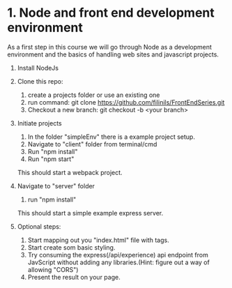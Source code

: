 # 1. Node and front end development environment

As a first step in this course we will go through Node as a development environment and the basics of handling web sites and javascript projects. 


1. Install NodeJs

2. Clone this repo:
    1. create a projects folder or use an existing one
    2. run command: git clone https://github.com/filinils/FrontEndSeries.git
    3. Checkout a new branch: git checkout -b \<your branch\>
 
3. Initiate projects
    1. In the folder "simpleEnv" there is a example project setup. 
    2. Navigate to "client" folder from terminal/cmd
    3. Run "npm install"
    4. Run "npm start"

    This should start a webpack project.

4. Navigate to "server" folder
    1. run "npm install"

    This should start a simple example express server.
   
5. Optional steps: 
    
    1. Start mapping out you "index.html" file with tags. 
    2. Start create som basic styling.
    3. Try consuming the express(/api/experience) api endpoint from JavScript without adding any libraries.(Hint: figure out a way of allowing "CORS")
    4. Present the result on your page.
